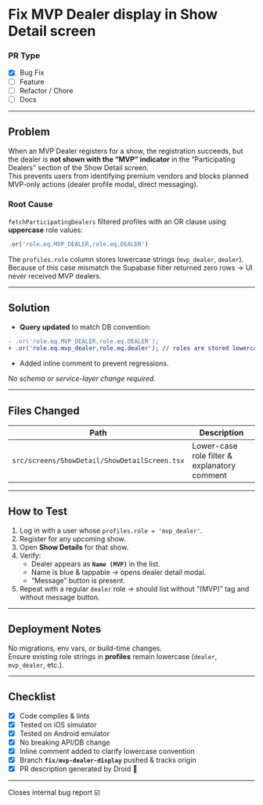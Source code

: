 # Fix MVP Dealer display in **Show Detail** screen

### PR Type
- [x] Bug Fix  
- [ ] Feature  
- [ ] Refactor / Chore  
- [ ] Docs  

---

## Problem
When an MVP Dealer registers for a show, the registration succeeds, but the dealer is **not shown with the “MVP” indicator** in the “Participating Dealers” section of the Show Detail screen.  
This prevents users from identifying premium vendors and blocks planned MVP-only actions (dealer profile modal, direct messaging).

### Root Cause
`fetchParticipatingDealers` filtered profiles with an OR clause using **uppercase** role values:

```ts
.or('role.eq.MVP_DEALER,role.eq.DEALER')
```

The `profiles.role` column stores lowercase strings (`mvp_dealer`, `dealer`).  
Because of this case mismatch the Supabase filter returned zero rows → UI never received MVP dealers.

---

## Solution
* **Query updated** to match DB convention:

```diff
- .or('role.eq.MVP_DEALER,role.eq.DEALER');
+ .or('role.eq.mvp_dealer,role.eq.dealer'); // roles are stored lowercase
```

* Added inline comment to prevent regressions.

_No schema or service-layer change required._

---

## Files Changed
| Path | Description |
|------|-------------|
| `src/screens/ShowDetail/ShowDetailScreen.tsx` | Lower-case role filter & explanatory comment |

---

## How to Test
1. Log in with a user whose `profiles.role = 'mvp_dealer'`.  
2. Register for any upcoming show.  
3. Open **Show Details** for that show.  
4. Verify:  
   - Dealer appears as **`Name (MVP)`** in the list.  
   - Name is blue & tappable → opens dealer detail modal.  
   - “Message” button is present.  
5. Repeat with a regular `dealer` role → should list without “(MVP)” tag and without message button.  

---

## Deployment Notes
No migrations, env vars, or build-time changes.  
Ensure existing role strings in **profiles** remain lowercase (`dealer`, `mvp_dealer`, etc.).

---

## Checklist
- [x] Code compiles & lints  
- [x] Tested on iOS simulator  
- [x] Tested on Android emulator  
- [x] No breaking API/DB change  
- [x] Inline comment added to clarify lowercase convention  
- [x] Branch **`fix/mvp-dealer-display`** pushed & tracks origin  
- [x] PR description generated by Droid 🤖  

---

Closes internal bug report ☑️
